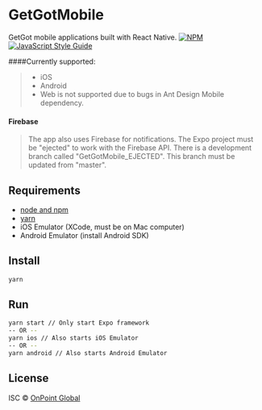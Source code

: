 # GetGotMobile

GetGot mobile applications built with React Native.
[![NPM](https://img.shields.io/npm/v/interface-builder.svg)](https://www.npmjs.com/package/interface-builder) [![JavaScript Style Guide](https://img.shields.io/badge/code_style-standard-brightgreen.svg)](https://standardjs.com)

####Currently supported:
> - iOS
> - Android
> - Web is not supported due to bugs in Ant Design Mobile dependency.

#### Firebase
> The app also uses Firebase for notifications. 
> The Expo project must be "ejected" to work with the Firebase API. 
> There is a development branch called "GetGotMobile_EJECTED".
> This branch must be updated from "master".

## Requirements

- [node and npm](https://nodejs.org/en/)
- [yarn](https://classic.yarnpkg.com/en/docs/install/#mac-stable)
- iOS Emulator (XCode, must be on Mac computer)
- Android Emulator (install Android SDK)

## Install

```bash
yarn
```

## Run

```bash
yarn start // Only start Expo framework
-- OR --
yarn ios // Also starts iOS Emulator
-- OR --
yarn android // Also starts Android Emulator
```

## License

ISC © [OnPoint Global](https://onpointglobal.com/)
